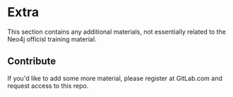 # Extra

This section contains any additional materials, not essentially related to the Neo4j officisl training material.

## Contribute

If you'd like to add some more material, please register at GitLab.com and request access to this repo.
